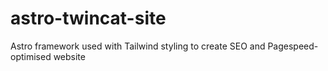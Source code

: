 # astro-twincat-site
Astro framework used with Tailwind styling to create SEO and Pagespeed-optimised website
